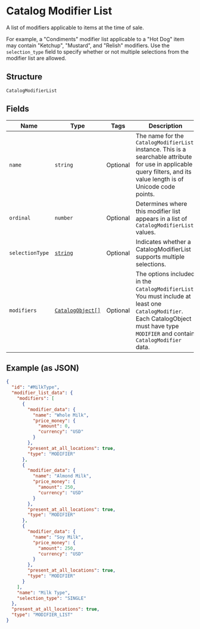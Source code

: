 
# Catalog Modifier List

A list of modifiers applicable to items at the time of sale.

For example, a "Condiments" modifier list applicable to a "Hot Dog" item
may contain "Ketchup", "Mustard", and "Relish" modifiers.
Use the `selection_type` field to specify whether or not multiple selections from
the modifier list are allowed.

## Structure

`CatalogModifierList`

## Fields

| Name | Type | Tags | Description |
|  --- | --- | --- | --- |
| `name` | `string` | Optional | The name for the `CatalogModifierList` instance. This is a searchable attribute for use in applicable query filters, and its value length is of Unicode code points. |
| `ordinal` | `number` | Optional | Determines where this modifier list appears in a list of `CatalogModifierList` values. |
| `selectionType` | [`string`](/doc/models/catalog-modifier-list-selection-type.md) | Optional | Indicates whether a CatalogModifierList supports multiple selections. |
| `modifiers` | [`CatalogObject[]`](/doc/models/catalog-object.md) | Optional | The options included in the `CatalogModifierList`.<br>You must include at least one `CatalogModifier`.<br>Each CatalogObject must have type `MODIFIER` and contain<br>`CatalogModifier` data. |

## Example (as JSON)

```json
{
  "id": "#MilkType",
  "modifier_list_data": {
    "modifiers": [
      {
        "modifier_data": {
          "name": "Whole Milk",
          "price_money": {
            "amount": 0,
            "currency": "USD"
          }
        },
        "present_at_all_locations": true,
        "type": "MODIFIER"
      },
      {
        "modifier_data": {
          "name": "Almond Milk",
          "price_money": {
            "amount": 250,
            "currency": "USD"
          }
        },
        "present_at_all_locations": true,
        "type": "MODIFIER"
      },
      {
        "modifier_data": {
          "name": "Soy Milk",
          "price_money": {
            "amount": 250,
            "currency": "USD"
          }
        },
        "present_at_all_locations": true,
        "type": "MODIFIER"
      }
    ],
    "name": "Milk Type",
    "selection_type": "SINGLE"
  },
  "present_at_all_locations": true,
  "type": "MODIFIER_LIST"
}
```


